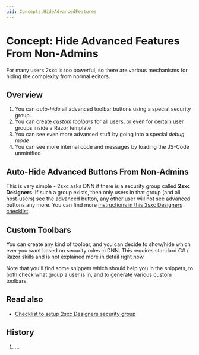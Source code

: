 ```yaml
---
uid: Concepts.HideAdvancedFeatures
---
```


# Concept: Hide Advanced Features From Non-Admins 

For many users 2sxc is too powerful, so there are various mechanisms for hiding the complexity from normal editors. 

## Overview

1. You can _auto-hide_ all advanced toolbar buttons using a special security group.
2. You can create _custom toolbars_ for all users, or even for certain user groups inside a Razor template
3. You can see even more advanced stuff by going into a special _debug mode_
4. You can see more internal code and messages by loading the JS-Code unminified

## Auto-Hide Advanced Buttons From Non-Admins

This is very simple - 2sxc asks DNN if there is a security group called **2sxc Designers**. If such a group exists, then only users in that group (and all host-users) see the advanced button, any other user will not see advanced buttons any more. You can find more [instructions in this 2sxc Designers checklist][checklist-sxc-designers].

## Custom Toolbars

You can create any kind of toolbar, and you can decide to show/hide which ever you want based on security roles in DNN. This requires standard C# / Razor skills and is not explained more in detail right now. 

Note that you'll find some snippets which should help you in the snippets, to both check what group a user is in, and to generate various custom toolbars. 




## Read also

* [Checklist to setup 2sxc Designers security group][checklist-sxc-designers]



## History

1. ...

[checklist-sxc-designers]:http://swisschecklist.com/en/fwttmwjx/2sxc-Hide-advanced-features-from-Content-Editors-with-Designer-Security-Role